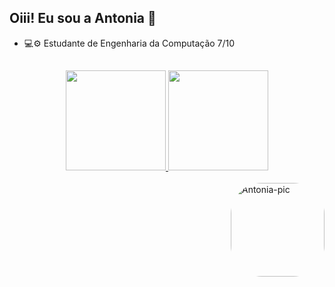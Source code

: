 ## Oiii! Eu sou a Antonia 👋

- 💻⚙ Estudante de Engenharia da Computação 7/10

##

<div align="center">
  <a href="https://github.com/antoniaalves0">
  <img height="160em" src="https://github-readme-stats.vercel.app/api?username=antoniaalves0&show_icons=true&theme=dracula&include_all_commits=true&count_private=true"/>
  <img height="160em" src="https://github-readme-stats.vercel.app/api/top-langs/?username=antoniaalves0&layout=compact&langs_count=7&theme=dracula"/>
</div>
<div style="display: inline_block"><br>

  
  <img align="right" alt="Antonia-pic" height="150" style="border-radius:50px;" src="https://camo.githubusercontent.com/43c26cf892630dac3a0b25a19871b27dae39f9134e2b82d0f026e8707938721f/68747470733a2f2f6d656469612e67697068792e636f6d2f6d656469612f4c6d4e77724268656a6b4b394546503530342f67697068792e676966">
</div>

  ##
 
<div> 
 

 
 
</div>
